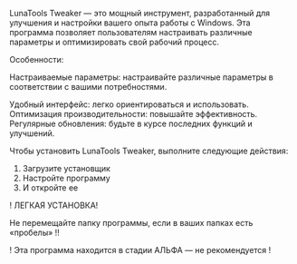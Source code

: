 LunaTools Tweaker — это мощный инструмент, разработанный для улучшения и настройки вашего опыта работы с Windows. Эта программа позволяет пользователям настраивать различные параметры и оптимизировать свой рабочий процесс.

Особенности:

Настраиваемые параметры: настраивайте различные параметры в соответствии с вашими потребностями.

Удобный интерфейс: легко ориентироваться и использовать.
Оптимизация производительности: повышайте эффективность.
Регулярные обновления: будьте в курсе последних функций и улучшений.

Чтобы установить LunaTools Tweaker, выполните следующие действия:

1. Загрузите установщик
2. Настройте программу
3. И откройте ее

! ЛЕГКАЯ УСТАНОВКА!

Не перемещайте папку программы, если в ваших папках есть «пробелы» !!

! Эта программа находится в стадии АЛЬФА — не рекомендуется !
